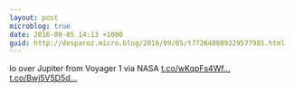 ```yaml
---
layout: post
microblog: true
date: 2016-09-05 14:13 +1000
guid: http://desparoz.micro.blog/2016/09/05/t772648889329577985.html
---
```

Io over Jupiter from Voyager 1  via NASA [t.co/wKqpFs4Wf...](https://t.co/wKqpFs4WfC) [t.co/Bwj5V5D5d...](https://t.co/Bwj5V5D5dz)
